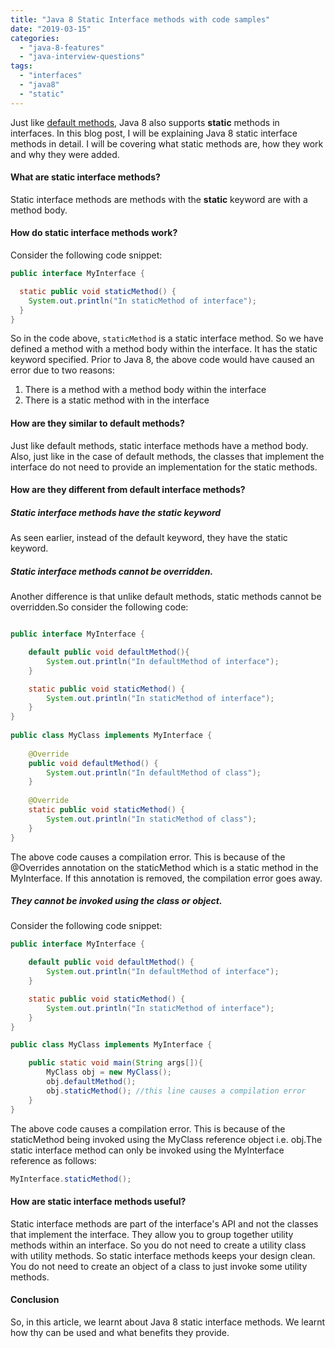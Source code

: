```yaml
---
title: "Java 8 Static Interface methods with code samples"
date: "2019-03-15"
categories: 
  - "java-8-features"
  - "java-interview-questions"
tags: 
  - "interfaces"
  - "java8"
  - "static"
---
```


Just like [default methods](java-8-default-method-in-interface-explained.md), Java 8 also supports **static** methods in interfaces. In this blog post, I will be explaining Java 8 static interface methods in detail. I will be covering what static methods are, how they work and why they were added.

#### What are static interface methods?

Static interface methods are methods with the **static** keyword are with a method body.

#### How do static interface methods work?

Consider the following code snippet:

````java
public interface MyInterface {

  static public void staticMethod() { 
    System.out.println("In staticMethod of interface"); 
  } 
} 
````

So in the code above, `staticMethod` is a static interface method. So we have defined a method with a method body within the interface. It has the static keyword specified. Prior to Java 8, the above code would have caused an error due to two reasons:

1. There is a method with a method body within the interface
2. There is a static method with in the interface

#### How are they similar to default methods?

Just like default methods, static interface methods have a method body. Also, just like in the case of default methods, the classes that implement the interface do not need to provide an implementation for the static methods.

#### How are they different from default interface methods?

##### Static interface methods have the static keyword

As seen earlier, instead of the default keyword, they have the static keyword.

##### Static interface methods cannot be overridden.

Another difference is that unlike default methods, static methods cannot be overridden.So consider the following code:

````java

public interface MyInterface {

    default public void defaultMethod(){ 
        System.out.println("In defaultMethod of interface"); 
    }

    static public void staticMethod() { 
        System.out.println("In staticMethod of interface"); 
    } 
} 
  
public class MyClass implements MyInterface { 
  
    @Override 
    public void defaultMethod() { 
        System.out.println("In defaultMethod of class"); 
    } 
    
    @Override 
    static public void staticMethod() { 
        System.out.println("In staticMethod of class"); 
    } 
}
````

The above code causes a compilation error. This is because of the @Overrides annotation on the staticMethod which is a static method in the MyInterface. If this annotation is removed, the compilation error goes away.

##### They cannot be invoked using the class or object.

Consider the following code snippet:

````java
public interface MyInterface {

    default public void defaultMethod() { 
        System.out.println("In defaultMethod of interface"); 
    }

    static public void staticMethod() { 
        System.out.println("In staticMethod of interface"); 
    } 
}

public class MyClass implements MyInterface {

    public static void main(String args[]){ 
        MyClass obj = new MyClass(); 
        obj.defaultMethod(); 
        obj.staticMethod(); //this line causes a compilation error 
    }
}
````

The above code causes a compilation error. This is because of the staticMethod being invoked using the MyClass reference object i.e. obj.The static interface method can only be invoked using the MyInterface reference as follows:

````java
MyInterface.staticMethod();
````

#### How are static interface methods useful?

Static interface methods are part of the interface's API and not the classes that implement the interface. They allow you to group together utility methods within an interface. So you do not need to create a utility class with utility methods. So static interface methods keeps your design clean. You do not need to create an object of a class to just invoke some utility methods.


#### Conclusion

So, in this article, we learnt about Java 8 static interface methods. We learnt how thy can be used and what benefits they provide.
